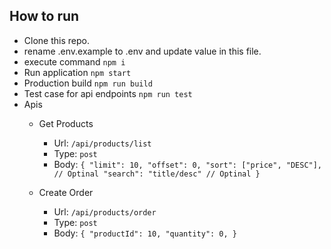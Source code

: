 ## How to run

- Clone this repo.
- rename .env.example to .env and update value in this file.
- execute command `npm i`
- Run application `npm start`
- Production build `npm run build`
- Test case for api endpoints `npm run test`
- Apis
  - Get Products 
    - Url: `/api/products/list`
    - Type: `post`
    - Body: `{
        "limit": 10,
        "offset": 0,
        "sort": ["price", "DESC"], // Optinal
        "search": "title/desc" // Optinal
    }`

  - Create Order 
    - Url: `/api/products/order`
    - Type: `post`
    - Body: `{
        "productId": 10,
        "quantity": 0,
    }`
  
